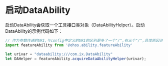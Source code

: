 # 启动DataAbility


启动DataAbility会获取一个工具接口类对象（DataAbilityHelper）。启动DataAbility的示例代码如下：

```ts
// 作为参数传递的URI,与config中定义的URI的区别是多了一个"/",有三个"/",具体原因详见。
import featureAbility from '@ohos.ability.featureAbility'

let urivar = "dataability:///com.ix.DataAbility"
let DAHelper = featureAbility.acquireDataAbilityHelper(urivar);
```

